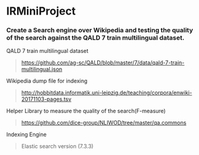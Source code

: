 # IRMiniProject

### Create a Search engine over Wikipedia and testing the quality of the search against the QALD 7 train multilingual dataset.

QALD 7 train multilingual dataset
> https://github.com/ag-sc/QALD/blob/master/7/data/qald-7-train-multilingual.json

Wikipedia dump file for indexing
> http://hobbitdata.informatik.uni-leipzig.de/teaching/corpora/enwiki-20171103-pages.tsv

Helper Library to measure the quality of the search(F-measure)
> https://github.com/dice-group/NLIWOD/tree/master/qa.commons

Indexing Engine
> Elastic search version (7.3.3)

